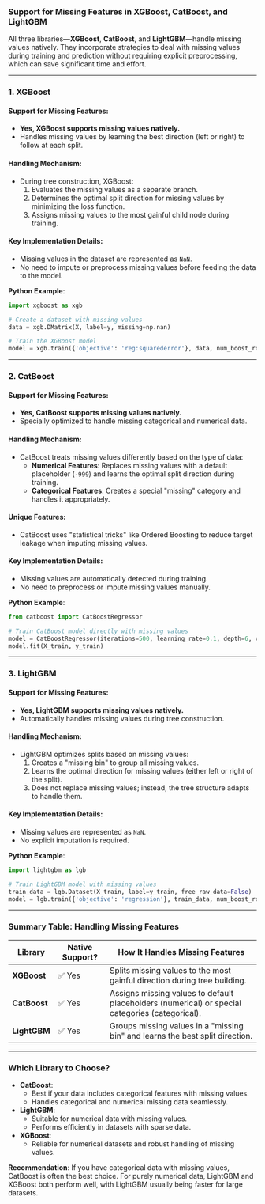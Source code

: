 ### Support for Missing Features in XGBoost, CatBoost, and LightGBM

All three libraries—**XGBoost**, **CatBoost**, and **LightGBM**—handle missing values natively. They incorporate strategies to deal with missing values during training and prediction without requiring explicit preprocessing, which can save significant time and effort.

---

### **1. XGBoost**

#### Support for Missing Features:
- **Yes, XGBoost supports missing values natively.**
- Handles missing values by learning the best direction (left or right) to follow at each split.

#### Handling Mechanism:
- During tree construction, XGBoost:
  1. Evaluates the missing values as a separate branch.
  2. Determines the optimal split direction for missing values by minimizing the loss function.
  3. Assigns missing values to the most gainful child node during training.

#### Key Implementation Details:
- Missing values in the dataset are represented as `NaN`.
- No need to impute or preprocess missing values before feeding the data to the model.

**Python Example**:
```python
import xgboost as xgb

# Create a dataset with missing values
data = xgb.DMatrix(X, label=y, missing=np.nan)

# Train the XGBoost model
model = xgb.train({'objective': 'reg:squarederror'}, data, num_boost_round=100)
```

---

### **2. CatBoost**

#### Support for Missing Features:
- **Yes, CatBoost supports missing values natively.**
- Specially optimized to handle missing categorical and numerical data.

#### Handling Mechanism:
- CatBoost treats missing values differently based on the type of data:
  - **Numerical Features**: Replaces missing values with a default placeholder (`-999`) and learns the optimal split direction during training.
  - **Categorical Features**: Creates a special "missing" category and handles it appropriately.

#### Unique Features:
- CatBoost uses "statistical tricks" like Ordered Boosting to reduce target leakage when imputing missing values.

#### Key Implementation Details:
- Missing values are automatically detected during training.
- No need to preprocess or impute missing values manually.

**Python Example**:
```python
from catboost import CatBoostRegressor

# Train CatBoost model directly with missing values
model = CatBoostRegressor(iterations=500, learning_rate=0.1, depth=6, cat_features=[0, 1])  # Specify categorical features
model.fit(X_train, y_train)
```

---

### **3. LightGBM**

#### Support for Missing Features:
- **Yes, LightGBM supports missing values natively.**
- Automatically handles missing values during tree construction.

#### Handling Mechanism:
- LightGBM optimizes splits based on missing values:
  1. Creates a "missing bin" to group all missing values.
  2. Learns the optimal direction for missing values (either left or right of the split).
  3. Does not replace missing values; instead, the tree structure adapts to handle them.

#### Key Implementation Details:
- Missing values are represented as `NaN`.
- No explicit imputation is required.

**Python Example**:
```python
import lightgbm as lgb

# Train LightGBM model with missing values
train_data = lgb.Dataset(X_train, label=y_train, free_raw_data=False)
model = lgb.train({'objective': 'regression'}, train_data, num_boost_round=100)
```

---

### Summary Table: Handling Missing Features

| Library  | Native Support? | How It Handles Missing Features                                          |
|----------|-----------------|---------------------------------------------------------------------------|
| **XGBoost** | ✅ Yes          | Splits missing values to the most gainful direction during tree building. |
| **CatBoost** | ✅ Yes          | Assigns missing values to default placeholders (numerical) or special categories (categorical). |
| **LightGBM** | ✅ Yes          | Groups missing values in a "missing bin" and learns the best split direction. |

---

### Which Library to Choose?
- **CatBoost**:
  - Best if your data includes categorical features with missing values.
  - Handles categorical and numerical missing data seamlessly.
- **LightGBM**:
  - Suitable for numerical data with missing values.
  - Performs efficiently in datasets with sparse data.
- **XGBoost**:
  - Reliable for numerical datasets and robust handling of missing values.

**Recommendation**: If you have categorical data with missing values, CatBoost is often the best choice. For purely numerical data, LightGBM and XGBoost both perform well, with LightGBM usually being faster for large datasets.
